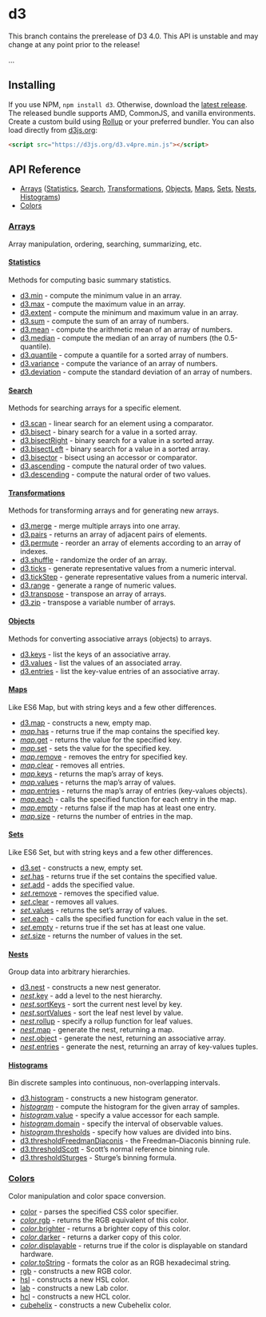 # d3

This branch contains the prerelease of D3 4.0. This API is unstable and may change at any point prior to the release!

…

## Installing

If you use NPM, `npm install d3`. Otherwise, download the [latest release](https://github.com/mbostock/d3/releases/latest). The released bundle supports AMD, CommonJS, and vanilla environments. Create a custom build using [Rollup](https://github.com/rollup/rollup) or your preferred bundler. You can also load directly from [d3js.org](https://d3js.org):

```html
<script src="https://d3js.org/d3.v4pre.min.js"></script>
```

## API Reference

* [Arrays](#arrays) ([Statistics](#statistics), [Search](#search), [Transformations](#transformations), [Objects](#objects), [Maps](#maps), [Sets](#sets), [Nests](#nests), [Histograms](#histograms))
* [Colors](#colors)

### [Arrays](https://github.com/d3/d3-array)

Array manipulation, ordering, searching, summarizing, etc.

#### [Statistics](https://github.com/d3/d3-array#statistics)

Methods for computing basic summary statistics.

* [d3.min](https://github.com/d3/d3-array#min) - compute the minimum value in an array.
* [d3.max](https://github.com/d3/d3-array#max) - compute the maximum value in an array.
* [d3.extent](https://github.com/d3/d3-array#extent) - compute the minimum and maximum value in an array.
* [d3.sum](https://github.com/d3/d3-array#sum) - compute the sum of an array of numbers.
* [d3.mean](https://github.com/d3/d3-array#mean) - compute the arithmetic mean of an array of numbers.
* [d3.median](https://github.com/d3/d3-array#median) - compute the median of an array of numbers (the 0.5-quantile).
* [d3.quantile](https://github.com/d3/d3-array#quantile) - compute a quantile for a sorted array of numbers.
* [d3.variance](https://github.com/d3/d3-array#variance) - compute the variance of an array of numbers.
* [d3.deviation](https://github.com/d3/d3-array#deviation) - compute the standard deviation of an array of numbers.

#### [Search](https://github.com/d3/d3-array#search)

Methods for searching arrays for a specific element.

* [d3.scan](https://github.com/d3/d3-array#scan) - linear search for an element using a comparator.
* [d3.bisect](https://github.com/d3/d3-array#bisect) - binary search for a value in a sorted array.
* [d3.bisectRight](https://github.com/d3/d3-array#bisectRight) - binary search for a value in a sorted array.
* [d3.bisectLeft](https://github.com/d3/d3-array#bisectLeft) - binary search for a value in a sorted array.
* [d3.bisector](https://github.com/d3/d3-array#bisector) - bisect using an accessor or comparator.
* [d3.ascending](https://github.com/d3/d3-array#ascending) - compute the natural order of two values.
* [d3.descending](https://github.com/d3/d3-array#descending) - compute the natural order of two values.

#### [Transformations](https://github.com/d3/d3-array#transformations)

Methods for transforming arrays and for generating new arrays.

* [d3.merge](https://github.com/d3/d3-array#merge) - merge multiple arrays into one array.
* [d3.pairs](https://github.com/d3/d3-array#pairs) - returns an array of adjacent pairs of elements.
* [d3.permute](https://github.com/d3/d3-array#permute) - reorder an array of elements according to an array of indexes.
* [d3.shuffle](https://github.com/d3/d3-array#shuffle) - randomize the order of an array.
* [d3.ticks](https://github.com/d3/d3-array#ticks) - generate representative values from a numeric interval.
* [d3.tickStep](https://github.com/d3/d3-array#tickStep) - generate representative values from a numeric interval.
* [d3.range](https://github.com/d3/d3-array#range) - generate a range of numeric values.
* [d3.transpose](https://github.com/d3/d3-array#transpose) - transpose an array of arrays.
* [d3.zip](https://github.com/d3/d3-array#zip) - transpose a variable number of arrays.

#### [Objects](https://github.com/d3/d3-array#objects)

Methods for converting associative arrays (objects) to arrays.

* [d3.keys](https://github.com/d3/d3-array#keys) - list the keys of an associative array.
* [d3.values](https://github.com/d3/d3-array#values) - list the values of an associated array.
* [d3.entries](https://github.com/d3/d3-array#entries) - list the key-value entries of an associative array.

#### [Maps](https://github.com/d3/d3-array#maps)

Like ES6 Map, but with string keys and a few other differences.

* [d3.map](https://github.com/d3/d3-array#map) - constructs a new, empty map.
* [*map*.has](https://github.com/d3/d3-array#map_has) - returns true if the map contains the specified key.
* [*map*.get](https://github.com/d3/d3-array#map_get) - returns the value for the specified key.
* [*map*.set](https://github.com/d3/d3-array#map_set) - sets the value for the specified key.
* [*map*.remove](https://github.com/d3/d3-array#map_remove) - removes the entry for specified key.
* [*map*.clear](https://github.com/d3/d3-array#map_clear) - removes all entries.
* [*map*.keys](https://github.com/d3/d3-array#map_keys) - returns the map’s array of keys.
* [*map*.values](https://github.com/d3/d3-array#map_values) - returns the map’s array of values.
* [*map*.entries](https://github.com/d3/d3-array#map_entries) - returns the map’s array of entries (key-values objects).
* [*map*.each](https://github.com/d3/d3-array#map_each) - calls the specified function for each entry in the map.
* [*map*.empty](https://github.com/d3/d3-array#map_empty) - returns false if the map has at least one entry.
* [*map*.size](https://github.com/d3/d3-array#map_size) - returns the number of entries in the map.

#### [Sets](https://github.com/d3/d3-array#sets)

Like ES6 Set, but with string keys and a few other differences.

* [d3.set](https://github.com/d3/d3-array#set) - constructs a new, empty set.
* [*set*.has](https://github.com/d3/d3-array#set_has) - returns true if the set contains the specified value.
* [*set*.add](https://github.com/d3/d3-array#set_add) - adds the specified value.
* [*set*.remove](https://github.com/d3/d3-array#set_remove) - removes the specified value.
* [*set*.clear](https://github.com/d3/d3-array#set_clear) - removes all values.
* [*set*.values](https://github.com/d3/d3-array#set_values) - returns the set’s array of values.
* [*set*.each](https://github.com/d3/d3-array#set_each) - calls the specified function for each value in the set.
* [*set*.empty](https://github.com/d3/d3-array#set_empty) - returns true if the set has at least one value.
* [*set*.size](https://github.com/d3/d3-array#set_size) - returns the number of values in the set.

#### [Nests](https://github.com/d3/d3-array#nests)

Group data into arbitrary hierarchies.

* [d3.nest](https://github.com/d3/d3-array#nest) - constructs a new nest generator.
* [*nest*.key](https://github.com/d3/d3-array#nest_key) - add a level to the nest hierarchy.
* [*nest*.sortKeys](https://github.com/d3/d3-array#nest_sortKeys) - sort the current nest level by key.
* [*nest*.sortValues](https://github.com/d3/d3-array#nest_sortValues) - sort the leaf nest level by value.
* [*nest*.rollup](https://github.com/d3/d3-array#nest_rollup) - specify a rollup function for leaf values.
* [*nest*.map](https://github.com/d3/d3-array#nest_map) - generate the nest, returning a map.
* [*nest*.object](https://github.com/d3/d3-array#nest_object) - generate the nest, returning an associative array.
* [*nest*.entries](https://github.com/d3/d3-array#nest_entries) - generate the nest, returning an array of key-values tuples.

#### [Histograms](https://github.com/d3/d3-array#histograms)

Bin discrete samples into continuous, non-overlapping intervals.

* [d3.histogram](https://github.com/d3/d3-array#histogram) - constructs a new histogram generator.
* [*histogram*](https://github.com/d3/d3-array#_histogram) - compute the histogram for the given array of samples.
* [*histogram*.value](https://github.com/d3/d3-array#histogram_value) - specify a value accessor for each sample.
* [*histogram*.domain](https://github.com/d3/d3-array#histogram_domain) - specify the interval of observable values.
* [*histogram*.thresholds](https://github.com/d3/d3-array#histogram_thresholds) - specify how values are divided into bins.
* [d3.thresholdFreedmanDiaconis](https://github.com/d3/d3-array#thresholdFreedmanDiaconis) - the Freedman–Diaconis binning rule.
* [d3.thresholdScott](https://github.com/d3/d3-array#thresholdScott) - Scott’s normal reference binning rule.
* [d3.thresholdSturges](https://github.com/d3/d3-array#thresholdSturges) - Sturge’s binning formula.

### [Colors](https://github.com/d3/d3-color)

Color manipulation and color space conversion.

* [color](https://github.com/d3/d3-color#color) - parses the specified CSS color specifier.
* [*color*.rgb](https://github.com/d3/d3-color#color_rgb) - returns the RGB equivalent of this color.
* [*color*.brighter](https://github.com/d3/d3-color#color_brighter) - returns a brighter copy of this color.
* [*color*.darker](https://github.com/d3/d3-color#color_darker) - returns a darker copy of this color.
* [*color*.displayable](https://github.com/d3/d3-color#color_displayable) - returns true if the color is displayable on standard hardware.
* [*color*.toString](https://github.com/d3/d3-color#color_toString) - formats the color as an RGB hexadecimal string.
* [rgb](https://github.com/d3/d3-color#rgb) - constructs a new RGB color.
* [hsl](https://github.com/d3/d3-color#hsl) - constructs a new HSL color.
* [lab](https://github.com/d3/d3-color#lab) - constructs a new Lab color.
* [hcl](https://github.com/d3/d3-color#hcl) - constructs a new HCL color.
* [cubehelix](https://github.com/d3/d3-color#cubehelix) - constructs a new Cubehelix color.
